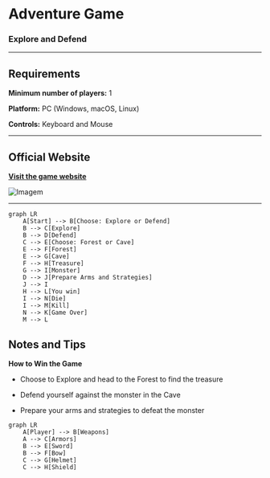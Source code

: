 # Adventure Game
### Explore and Defend
---
## Requirements
**Minimum number of players:** 1

**Platform:** PC (Windows, macOS, Linux)

**Controls:** Keyboard and Mouse

---
## Official Website

[**Visit the game website**](http://www.ulusofona.pt)

![Imagem](https://img.a.transfermarkt.technology/portrait/header/8198-1694609670.jpg?lm=1)

---

```mermaid
graph LR
    A[Start] --> B[Choose: Explore or Defend]
    B --> C[Explore]
    B --> D[Defend]
    C --> E[Choose: Forest or Cave]
    E --> F[Forest]
    E --> G[Cave]
    F --> H[Treasure]
    G --> I[Monster]
    D --> J[Prepare Arms and Strategies]
    J --> I
    H --> L[You win]
    I --> N[Die]
    I --> M[Kill]
    N --> K[Game Over]
    M --> L
```


## Notes and Tips
**How to Win the Game**

- Choose to Explore and head to the Forest to find the treasure

- Defend yourself against the monster in the Cave

- Prepare your arms and strategies to defeat the monster

```mermaid
graph LR
    A[Player] --> B[Weapons]
    A --> C[Armors]
    B --> E[Sword]
    B --> F[Bow]
    C --> G[Helmet]
    C --> H[Shield]
